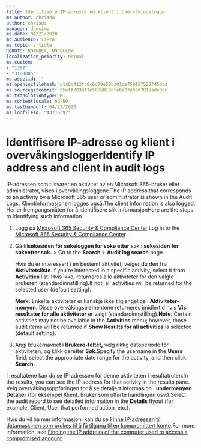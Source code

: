```yaml
---
title: Identifisere IP-adresse og klient i overvåkingslogger
ms.author: chrisda
author: chrisda
manager: dansimp
ms.date: 04/21/2020
ms.audience: ITPro
ms.topic: article
ROBOTS: NOINDEX, NOFOLLOW
localization_priority: Normal
ms.custom:
- "1367"
- "3100005"
ms.assetid: ''
ms.openlocfilehash: d1a0d412fc0c6d79e50b101ca759127522f45dcd
ms.sourcegitcommit: 55eff703a17e500681d8fa6a87eb067019ade3cc
ms.translationtype: MT
ms.contentlocale: nb-NO
ms.lasthandoff: 04/22/2020
ms.locfileid: "43716397"
---
```

# <a name="identify-ip-address-and-client-in-audit-logs"></a><span data-ttu-id="579bc-102">Identifisere IP-adresse og klient i overvåkingslogger</span><span class="sxs-lookup"><span data-stu-id="579bc-102">Identify IP address and client in audit logs</span></span>

<span data-ttu-id="579bc-103">IP-adressen som tilsvarer en aktivitet av en Microsoft 365-bruker eller administrator, vises i overvåkingsloggene.</span><span class="sxs-lookup"><span data-stu-id="579bc-103">The IP address that corresponds to an activity by a Microsoft 365 user or administrator is shown in the Audit Logs.</span></span> <span data-ttu-id="579bc-104">Klientinformasjonen logges også.</span><span class="sxs-lookup"><span data-stu-id="579bc-104">The client information is also logged.</span></span> <span data-ttu-id="579bc-105">Her er fremgangsmåten for å identifisere slik informasjon</span><span class="sxs-lookup"><span data-stu-id="579bc-105">Here are the steps to identifying such information</span></span>

1. <span data-ttu-id="579bc-106">Logg på [Microsoft 365 Security & Compliance Center](https://protection.office.com/).</span><span class="sxs-lookup"><span data-stu-id="579bc-106">Log in to the [Microsoft 365 Security & Compliance Center](https://protection.office.com/).</span></span>

2. <span data-ttu-id="579bc-107">Gå til**søkesiden for søkeloggen for søke etter** søk i **søkesiden for søkeetter søk.** > </span><span class="sxs-lookup"><span data-stu-id="579bc-107">Go to the **Search** > **Audit log search** page.</span></span>

   <span data-ttu-id="579bc-108">Hvis du er interessert i en bestemt aktivitet, velger du den fra **Aktivitetsliste.**</span><span class="sxs-lookup"><span data-stu-id="579bc-108">If you're interested in a specific activity, select it from **Activities** list.</span></span> <span data-ttu-id="579bc-109">Hvis ikke, returneres alle aktiviteter for den valgte brukeren (standardinnstilling).</span><span class="sxs-lookup"><span data-stu-id="579bc-109">If not, all activities will be returned for the selected user (default setting).</span></span>

   <span data-ttu-id="579bc-110">**Merk:** Enkelte aktiviteter er kanskje ikke tilgjengelige i **Aktiviteter-menyen.** Disse overvåkingselementene returneres imidlertid hvis **Vis resultater for alle aktiviteter** er valgt (standardinnstilling).</span><span class="sxs-lookup"><span data-stu-id="579bc-110">**Note**: Certain activities may not be available in the **Activities** menu; however, those audit items will be returned if **Show Results for all activities** is selected (default setting).</span></span>

3. <span data-ttu-id="579bc-111">Angi brukernavnet i **Brukere-feltet,** velg riktig datoperiode for aktiviteten, og klikk deretter **Søk**.</span><span class="sxs-lookup"><span data-stu-id="579bc-111">Specify the username in the **Users** field, select the appropriate date range for the activity, and then click **Search**.</span></span>

<span data-ttu-id="579bc-112">I resultatene kan du se IP-adressen for denne aktiviteten i resultatruten.</span><span class="sxs-lookup"><span data-stu-id="579bc-112">In the results, you can see the IP address for that activity in the results pane.</span></span> <span data-ttu-id="579bc-113">Velg overvåkingsoppføringen for å se detaljert informasjon i **undermenyen Detaljer** (for eksempel Klient, Bruker som utførte handlingen osv.).</span><span class="sxs-lookup"><span data-stu-id="579bc-113">Select the audit record to see detailed information in the **Details** flyout (for example, Client, User that performed action, etc.).</span></span>

<span data-ttu-id="579bc-114">Hvis du vil ha mer informasjon, kan du se [Finne IP-adressen til datamaskinen som brukes til å få tilgang til en kompromittert konto](https://docs.microsoft.com/office365/securitycompliance/auditing-troubleshooting-scenarios#finding-the-ip-address-of-the-computer-used-to-access-a-compromised-account).</span><span class="sxs-lookup"><span data-stu-id="579bc-114">For more information, see [Finding the IP address of the computer used to access a compromised account](https://docs.microsoft.com/office365/securitycompliance/auditing-troubleshooting-scenarios#finding-the-ip-address-of-the-computer-used-to-access-a-compromised-account).</span></span>
